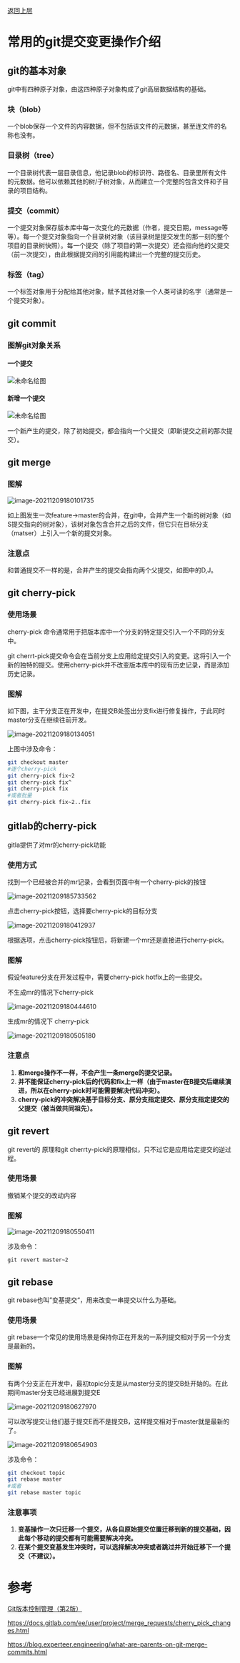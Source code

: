 [返回上层](index)
# 常用的git提交变更操作介绍

## git的基本对象

git中有四种原子对象，由这四种原子对象构成了git高层数据结构的基础。

### 块（blob）

一个blob保存一个文件的内容数据，但不包括该文件的元数据，甚至连文件的名称也没有。

### 目录树（tree）

一个目录树代表一层目录信息，他记录blob的标识符、路径名、目录里所有文件的元数据。他可以依赖其他的树/子树对象，从而建立一个完整的包含文件和子目录的项目结构。

### 提交（commit）

一个提交对象保存版本库中每一次变化的元数据（作者，提交日期，message等等）。每一个提交对象指向一个目录树对象（该目录树是提交发生的那一刻的整个项目的目录树快照）。每一个提交（除了项目的第一次提交）还会指向他的父提交（前一次提交），由此根据提交间的引用能构建出一个完整的提交历史。

### 标签（tag）

一个标签对象用于分配给其他对象，赋予其他对象一个人类可读的名字（通常是一个提交对象）。

## git commit

### 图解git对象关系

#### 一个提交

![未命名绘图](https://tva1.sinaimg.cn/large/008i3skNly1gx7s3yppzbj30cj0bfglw.jpg)

#### 新增一个提交

![未命名绘图](https://tva1.sinaimg.cn/large/008i3skNly1gx7s48nsxbj30p10j775q.jpg)

一个新产生的提交，除了初始提交，都会指向一个父提交（即新提交之前的那次提交）。

## git merge

### 图解

![image-20211209180101735](https://tva1.sinaimg.cn/large/008i3skNly1gx7s4bfe6ej31ea0u0tb0.jpg)

如上图发生一次feature→master的合并，在git中，合并产生一个新的树对象（如S提交指向的树对象），该树对象包含合并之后的文件，但它只在目标分支（matser）上引入一个新的提交对象。

### 注意点

和普通提交不一样的是，合并产生的提交会指向两个父提交，如图中的D,J。

## git cherry-pick

### 使用场景

cherry-pick 命令通常用于把版本库中一个分支的特定提交引入一个不同的分支中。

git cherrt-pick提交命令会在当前分支上应用给定提交引入的变更。这将引入一个新的独特的提交。使用cherry-pick并不改变版本库中的现有历史记录，而是添加历史记录。

### 图解

如下图，主干分支正在开发中，在提交B处签出分支fix进行修复操作，于此同时master分支在继续往前开发。

![image-20211209180134051](https://tva1.sinaimg.cn/large/008i3skNly1gx7s4gfdytj31gw0u0acv.jpg)

上图中涉及命令：

```bash
git checkout master
#逐个cherry-pick
git cherry-pick fix~2
git cherry-pick fix^
git cherry-pick fix
#或者批量
git cherry-pick fix~2..fix
```

## gitlab的cherry-pick

gitla提供了对mr的cherry-pick功能

### 使用方式

找到一个已经被合并的mr记录，会看到页面中有一个cherry-pick的按钮

![image-20211209185733562](/Users/chengang/Downloads/008i3skNly1gx7s7ul86tj32g00ew0us.jpg)

点击cherry-pick按钮，选择要cherry-pick的目标分支

![image-20211209180412937](https://tva1.sinaimg.cn/large/008i3skNly1gx7s5g4r9zj31lq0smn0q.jpg)

根据选项，点击cherry-pick按钮后，将新建一个mr还是直接进行cherry-pick。

### 图解

假设feature分支在开发过程中，需要cherry-pick hotfix上的一些提交。

不生成mr的情况下cherry-pick

![image-20211209180444610](https://tva1.sinaimg.cn/large/008i3skNly1gx7s5ds5fej31p00u0tb6.jpg)

生成mr的情况下 cherry-pick

![image-20211209180505180](https://tva1.sinaimg.cn/large/008i3skNly1gx7s5ayl2aj31p40u0diz.jpg)

### 注意点

1. **和merge操作不一样，不会产生一条merge的提交记录。**
2. **并不能保证cherry-pick后的代码和fix上一样（由于master在B提交后继续演进，所以在cherry-pick时可能需要解决代码冲突）。**
3. **cherry-pick的冲突解决基于目标分支、原分支指定提交、原分支指定提交的父提交（被当做共同祖先）。**

## git revert

git revert的 原理和git cherrty-pick的原理相似，只不过它是应用给定提交的逆过程。

### 使用场景

撤销某个提交的改动内容

### 图解

![image-20211209180550411](https://tva1.sinaimg.cn/large/008i3skNly1gx7s579po3j32610u0djf.jpg)



涉及命令：

```
git revert master~2
```

## git rebase

git rebase也叫”变基提交“，用来改变一串提交以什么为基础。

### 使用场景

git rebase一个常见的使用场景是保持你正在开发的一系列提交相对于另一个分支是最新的。

### 图解

有两个分支正在开发中，最初topic分支是从master分支的提交B处开始的。在此期间master分支已经进展到提交E

![image-20211209180627970](https://tva1.sinaimg.cn/large/008i3skNly1gx7s54i52lj329y0t4goc.jpg)



可以改写提交让他们基于提交E而不是提交B，这样提交相对于master就是最新的了。

![image-20211209180654903](https://tva1.sinaimg.cn/large/008i3skNly1gx7s5084lxj32ck0m6dhl.jpg)





涉及命令：

```bash
git checkout topic
git rebase master
#或者
git rebase master topic
```

### 注意事项

1. **变基操作一次只迁移一个提交，从各自原始提交位置迁移到新的提交基础，因此每个移动的提交都有可能需要解决冲突。**
2. **在某个提交变基发生冲突时，可以选择解决冲突或者跳过并开始迁移下一个提交（不建议）。**



# 参考

[Git版本控制管理（第2版）](https://www.epubit.com/bookDetails?id=N8405)

https://docs.gitlab.com/ee/user/project/merge_requests/cherry_pick_changes.html

https://blog.experteer.engineering/what-are-parents-on-git-merge-commits.html
